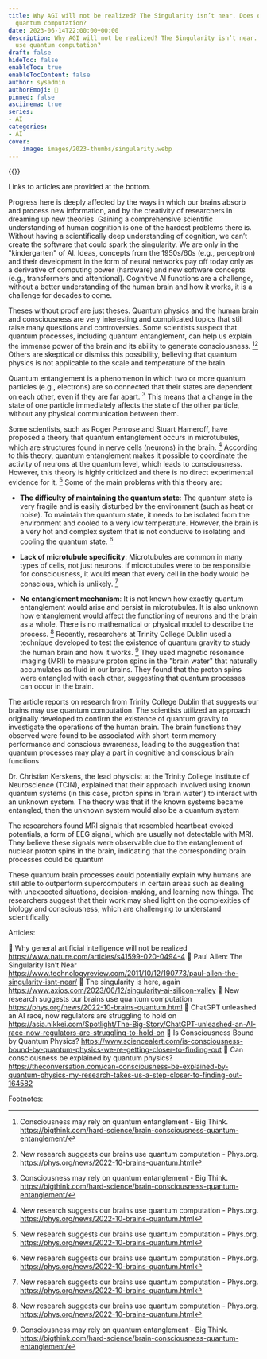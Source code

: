 ```yaml
---
title: Why AGI will not be realized? The Singularity isn’t near. Does our brain use
  quantum computation?
date: 2023-06-14T22:00:00+00:00
description: Why AGI will not be realized? The Singularity isn’t near. Does our brain
  use quantum computation?
draft: false
hideToc: false
enableToc: true
enableTocContent: false
author: sysadmin
authorEmoji: 🐧
pinned: false
asciinema: true
series:
- AI
categories:
- AI
cover:
    image: images/2023-thumbs/singularity.webp
---
```


{{<youtube R0MCCdU9rlE>}}

Links to articles are provided at the bottom.

Progress here is deeply affected by the ways in which our brains absorb and process new information, and by the creativity of researchers in dreaming up new theories. Gaining a comprehensive scientific understanding of human cognition is one of the hardest problems there is. Without having a scientifically deep understanding of cognition, we can’t create the software that could spark the singularity. We are only in the "kindergarten" of AI. Ideas, concepts from the 1950s/60s (e.g., perceptron) and their development in the form of neural networks pay off today only as a derivative of computing power (hardware) and new software concepts (e.g., transformers and attentional). Cognitive AI functions are a challenge, without a better understanding of the human brain and how it works, it is a challenge for decades to come.

Theses without proof are just theses. Quantum physics and the human brain and consciousness are very interesting and complicated topics that still raise many questions and controversies. Some scientists suspect that quantum processes, including quantum entanglement, can help us explain the immense power of the brain and its ability to generate consciousness. [^1][^2] Others are skeptical or dismiss this possibility, believing that quantum physics is not applicable to the scale and temperature of the brain. 

Quantum entanglement is a phenomenon in which two or more quantum particles (e.g., electrons) are so connected that their states are dependent on each other, even if they are far apart. [^1] This means that a change in the state of one particle immediately affects the state of the other particle, without any physical communication between them. 

Some scientists, such as Roger Penrose and Stuart Hameroff, have proposed a theory that quantum entanglement occurs in microtubules, which are structures found in nerve cells (neurons) in the brain. [^2] According to this theory, quantum entanglement makes it possible to coordinate the activity of neurons at the quantum level, which leads to consciousness. 
However, this theory is highly criticized and there is no direct experimental evidence for it. [^2] Some of the main problems with this theory are:

- **The difficulty of maintaining the quantum state**: The quantum state is very fragile and is easily disturbed by the environment (such as heat or noise). To maintain the quantum state, it needs to be isolated from the environment and cooled to a very low temperature. However, the brain is a very hot and complex system that is not conducive to isolating and cooling the quantum state. [^2]
- **Lack of microtubule specificity**: Microtubules are common in many types of cells, not just neurons. If microtubules were to be responsible for consciousness, it would mean that every cell in the body would be conscious, which is unlikely. [^2]

- **No entanglement mechanism**: It is not known how exactly quantum entanglement would arise and persist in microtubules. It is also unknown how entanglement would affect the functioning of neurons and the brain as a whole. There is no mathematical or physical model to describe the process. [^2]
Recently, researchers at Trinity College Dublin used a technique developed to test the existence of quantum gravity to study the human brain and how it works. [^1] They used magnetic resonance imaging (MRI) to measure proton spins in the "brain water" that naturally accumulates as fluid in our brains. They found that the proton spins were entangled with each other, suggesting that quantum processes can occur in the brain.

The article reports on research from Trinity College Dublin that suggests our brains may use quantum computation. The scientists utilized an approach originally developed to confirm the existence of quantum gravity to investigate the operations of the human brain. The brain functions they observed were found to be associated with short-term memory performance and conscious awareness, leading to the suggestion that quantum processes may play a part in cognitive and conscious brain functions

Dr. Christian Kerskens, the lead physicist at the Trinity College Institute of Neuroscience (TCIN), explained that their approach involved using known quantum systems (in this case, proton spins in 'brain water') to interact with an unknown system. The theory was that if the known systems became entangled, then the unknown system would also be a quantum system

The researchers found MRI signals that resembled heartbeat evoked potentials, a form of EEG signal, which are usually not detectable with MRI. They believe these signals were observable due to the entanglement of nuclear proton spins in the brain, indicating that the corresponding brain processes could be quantum

These quantum brain processes could potentially explain why humans are still able to outperform supercomputers in certain areas such as dealing with unexpected situations, decision-making, and learning new things. The researchers suggest that their work may shed light on the complexities of biology and consciousness, which are challenging to understand scientifically

Articles:

🤖 Why general artificial intelligence will not be realized
<a href="https://www.nature.com/articles/s41599-020-0494-4" target="_blank">https://www.nature.com/articles/s41599-020-0494-4</a>
🤖 Paul Allen: The Singularity Isn’t Near
<a href="https://www.technologyreview.com/2011/10/12/190773/paul-allen-the-singularity-isnt-near/" target="_blank">https://www.technologyreview.com/2011/10/12/190773/paul-allen-the-singularity-isnt-near/</a>
🤖 The singularity is here, again
<a href="https://www.axios.com/2023/06/12/singularity-ai-silicon-valley" target="_blank">https://www.axios.com/2023/06/12/singularity-ai-silicon-valley</a>
🤖 New research suggests our brains use quantum computation
<a href="https://phys.org/news/2022-10-brains-quantum.html" target="_blank">https://phys.org/news/2022-10-brains-quantum.html</a>
🤖 ChatGPT unleashed an AI race, now regulators are struggling to hold on
<a href="https://asia.nikkei.com/Spotlight/The-Big-Story/ChatGPT-unleashed-an-AI-race-now-regulators-are-struggling-to-hold-on" target="_blank">https://asia.nikkei.com/Spotlight/The-Big-Story/ChatGPT-unleashed-an-AI-race-now-regulators-are-struggling-to-hold-on</a>
🤖 Is Consciousness Bound by Quantum Physics? 
<a href="https://www.sciencealert.com/is-consciousness-bound-by-quantum-physics-we-re-getting-closer-to-finding-out" target="_blank">https://www.sciencealert.com/is-consciousness-bound-by-quantum-physics-we-re-getting-closer-to-finding-out</a>
🤖 Can consciousness be explained by quantum physics?
<a href="https://theconversation.com/can-consciousness-be-explained-by-quantum-physics-my-research-takes-us-a-step-closer-to-finding-out-164582" target="_blank">https://theconversation.com/can-consciousness-be-explained-by-quantum-physics-my-research-takes-us-a-step-closer-to-finding-out-164582</a>

Footnotes:

[^1]: Consciousness may rely on quantum entanglement - Big Think. https://bigthink.com/hard-science/brain-consciousness-quantum-entanglement/
[^2]: New research suggests our brains use quantum computation - Phys.org. https://phys.org/news/2022-10-brains-quantum.html